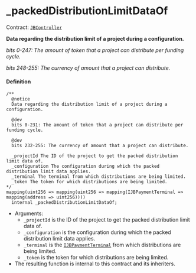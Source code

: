 # \_packedDistributionLimitDataOf

Contract: [`JBController`](/dev/api/contracts/or-controllers/jbcontroller/README.md)​‌

**Data regarding the distribution limit of a project during a configuration.**

_bits 0-247: The amount of token that a project can distribute per funding cycle._

_bits 248-255: The currency of amount that a project can distribute._

#### Definition

```
/**
  @notice
  Data regarding the distribution limit of a project during a configuration.

  @dev
  bits 0-231: The amount of token that a project can distribute per funding cycle.

  @dev
  bits 232-255: The currency of amount that a project can distribute.

  _projectId The ID of the project to get the packed distribution limit data of.
  _configuration The configuration during which the packed distribution limit data applies.
  _terminal The terminal from which distributions are being limited.
  _token The token for which distributions are being limited.
*/
mapping(uint256 => mapping(uint256 => mapping(IJBPaymentTerminal => mapping(address => uint256))))
  internal _packedDistributionLimitDataOf;
```

- Arguments:
  - `_projectId` is the ID of the project to get the packed distribution limit data of.
  - `_configuration` is the configuration during which the packed distribution limit data applies.
  - `_terminal` is the [`IJBPaymentTerminal`](/dev/api/interfaces/ijbpaymentterminal.md) from which distributions are being limited.
  - `_token` is the token for which distributions are being limited.
- The resulting function is internal to this contract and its inheriters.
